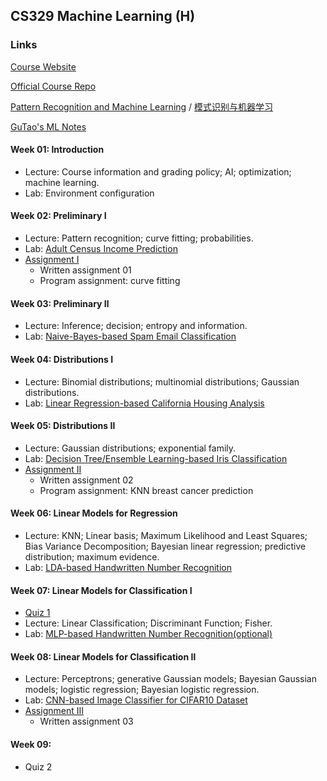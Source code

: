 ## CS329 Machine Learning (H)

### Links

[Course Website](http://hqlab.isus.tech/teaching/CS405/)

[Official Course Repo](https://github.com/SUSTech-ML-Course/Machine-Learning-Course)

[Pattern Recognition and Machine Learning](http://hqlab.isus.tech/teaching/CS405/index_files/textbook.pdf) / [模式识别与机器学习](http://hqlab.isus.tech/teaching/CS405/index_files/textbook_ch.pdf)

[GuTao's ML Notes](https://gutaozi.github.io/2023/09/12/CS329_Notes/)

#### Week 01: Introduction

- Lecture: Course information and grading policy; AI; optimization; machine learning.
- Lab: Environment configuration

#### Week 02: Preliminary Ⅰ

- Lecture: Pattern recognition; curve fitting; probabilities.
- Lab: [Adult Census Income Prediction](https://github.com/GuTaoZi/CS329_Machine_Learning/blob/main/Lab_Exercises/Lab02_Exercise.ipynb)
- [Assignment Ⅰ](https://github.com/GuTaoZi/CS329_Machine_Learning/tree/main/Assignments/Assignment01_Preliminary)
  - Written assignment 01
  - Program assignment: curve fitting

#### Week 03: Preliminary Ⅱ

- Lecture: Inference; decision; entropy and information.
- Lab: [Naive-Bayes-based Spam Email Classification](https://github.com/GuTaoZi/CS329_Machine_Learning/blob/main/Lab_Exercises/Lab03_Exercise.ipynb)

#### Week 04: Distributions Ⅰ

- Lecture: Binomial distributions; multinomial distributions; Gaussian distributions.
- Lab: [Linear Regression-based California Housing Analysis](https://github.com/GuTaoZi/CS329_Machine_Learning/blob/main/Lab_Exercises/Lab04_Exercise.ipynb)

#### Week 05: Distributions Ⅱ

- Lecture: Gaussian distributions; exponential family.
- Lab: [Decision Tree/Ensemble Learning-based Iris Classification](https://github.com/GuTaoZi/CS329_Machine_Learning/blob/main/Lab_Exercises/Lab05_Exercise.ipynb)
- [Assignment Ⅱ](https://github.com/GuTaoZi/CS329_Machine_Learning/tree/main/Assignments/Assignment02_Distributions_1)
  - Written assignment 02
  - Program assignment: KNN breast cancer prediction

#### Week 06: Linear Models for Regression

- Lecture: KNN; Linear basis; Maximum Likelihood and Least Squares; Bias Variance Decomposition; Bayesian linear regression; predictive distribution; maximum evidence.
- Lab:  [LDA-based Handwritten Number Recognition](https://github.com/GuTaoZi/CS329_Machine_Learning/blob/main/Lab_Exercises/Lab06_Exercise.ipynb)

#### Week 07: Linear Models for Classification Ⅰ

- [Quiz 1](https://github.com/GuTaoZi/CS329_Machine_Learning/blob/main/Quizzes/CS329_Quiz_1.md)
- Lecture: Linear Classification; Discriminant Function; Fisher.
- Lab: [MLP-based Handwritten Number Recognition(optional)](https://github.com/GuTaoZi/CS329_Machine_Learning/blob/main/Lab_Exercises/Lab07_Exercise.ipynb)

#### Week 08: Linear Models for Classification Ⅱ

- Lecture: Perceptrons; generative Gaussian models; Bayesian Gaussian models; logistic regression; Bayesian logistic regression.
- Lab:  [CNN-based Image Classifier for CIFAR10 Dataset](https://github.com/GuTaoZi/CS329_Machine_Learning/blob/main/Lab_Exercises/Lab07_Exercise.ipynb)
- [Assignment Ⅲ](https://github.com/GuTaoZi/CS329_Machine_Learning/tree/main/Assignments/Assignment03_Distributions_2)
  - Written assignment 03

#### Week 09: 

- Quiz 2
